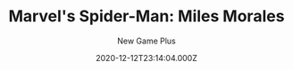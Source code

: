 ---
title: "Marvel's Spider-Man: Miles Morales"
year: 2020
subtitle: New Game Plus
date: 2020-12-12T23:14:04.000Z
permalink: /almanac/games/2020-12-12-marvels-spider-man-miles-morales/index.html
platform: PS5
rating: 3
attachments: 
    - url: https://cdn.rknight.me/almanac/miles-morales-ngp-2.jpg
    - url: https://cdn.rknight.me/almanac/miles-morales-ngp-1.jpg
    - url: https://cdn.rknight.me/almanac/miles-morales-ngp-4.jpg
    - url: https://cdn.rknight.me/almanac/miles-morales-ngp-3.jpg
---